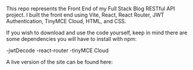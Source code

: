 This repo represents the Front End of my Full Stack Blog RESTful API project. I built the front end using Vite, React, React Router, JWT Authentication, TinyMCE Cloud, HTML, and CSS.


If you wish to download and use the code yourself, keep in mind there are some dependencies you will have to install with npm:

-jwtDecode
-react-router
-tinyMCE Cloud

A live version of the site can be found here:
